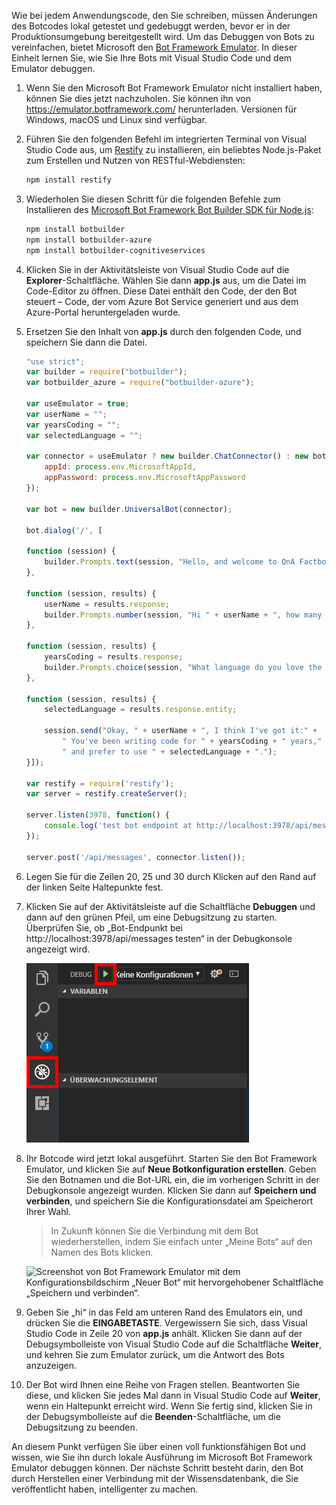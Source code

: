 Wie bei jedem Anwendungscode, den Sie schreiben, müssen Änderungen des Botcodes lokal getestet und gedebuggt werden, bevor er in der Produktionsumgebung bereitgestellt wird. Um das Debuggen von Bots zu vereinfachen, bietet Microsoft den [Bot Framework Emulator](https://emulator.botframework.com/). In dieser Einheit lernen Sie, wie Sie Ihre Bots mit Visual Studio Code und dem Emulator debuggen.

1. Wenn Sie den Microsoft Bot Framework Emulator nicht installiert haben, können Sie dies jetzt nachzuholen. Sie können ihn von https://emulator.botframework.com/ herunterladen. Versionen für Windows, macOS und Linux sind verfügbar.

1. Führen Sie den folgenden Befehl im integrierten Terminal von Visual Studio Code aus, um [Restify](http://restify.com/) zu installieren, ein beliebtes Node.js-Paket zum Erstellen und Nutzen von RESTful-Webdiensten:

    ```bash
    npm install restify
    ```

1. Wiederholen Sie diesen Schritt für die folgenden Befehle zum Installieren des [Microsoft Bot Framework Bot Builder SDK für Node.js](https://docs.microsoft.com/bot-framework/nodejs/bot-builder-nodejs-quickstart):

    ```bash
    npm install botbuilder
    npm install botbuilder-azure
    npm install botbuilder-cognitiveservices
    ```

1. Klicken Sie in der Aktivitätsleiste von Visual Studio Code auf die **Explorer**-Schaltfläche. Wählen Sie dann **app.js** aus, um die Datei im Code-Editor zu öffnen. Diese Datei enthält den Code, der den Bot steuert – Code, der vom Azure Bot Service generiert und aus dem Azure-Portal heruntergeladen wurde.

1. Ersetzen Sie den Inhalt von **app.js** durch den folgenden Code, und speichern Sie dann die Datei.

    ```JavaScript
    "use strict";
    var builder = require("botbuilder");
    var botbuilder_azure = require("botbuilder-azure");

    var useEmulator = true;
    var userName = "";
    var yearsCoding = "";
    var selectedLanguage = "";

    var connector = useEmulator ? new builder.ChatConnector() : new botbuilder_azure.BotServiceConnector({
        appId: process.env.MicrosoftAppId,
        appPassword: process.env.MicrosoftAppPassword
    });

    var bot = new builder.UniversalBot(connector);

    bot.dialog('/', [

    function (session) {
        builder.Prompts.text(session, "Hello, and welcome to QnA Factbot! What's your name?");
    },

    function (session, results) {
        userName = results.response;
        builder.Prompts.number(session, "Hi " + userName + ", how many years have you been writing code?");
    },

    function (session, results) {
        yearsCoding = results.response;
        builder.Prompts.choice(session, "What language do you love the most?", ["C#", "Python", "Node.js", "Visual FoxPro"]);
    },

    function (session, results) {
        selectedLanguage = results.response.entity;

        session.send("Okay, " + userName + ", I think I've got it:" +
            " You've been writing code for " + yearsCoding + " years," +
            " and prefer to use " + selectedLanguage + ".");
    }]);

    var restify = require('restify');
    var server = restify.createServer();

    server.listen(3978, function() {
        console.log('test bot endpoint at http://localhost:3978/api/messages');
    });

    server.post('/api/messages', connector.listen());
    ```

1. Legen Sie für die Zeilen 20, 25 und 30 durch Klicken auf den Rand auf der linken Seite Haltepunkte fest.

1. Klicken Sie auf der Aktivitätsleiste auf die Schaltfläche **Debuggen** und dann auf den grünen Pfeil, um eine Debugsitzung zu starten. Überprüfen Sie, ob „Bot-Endpunkt bei http://localhost:3978/api/messages testen“ in der Debugkonsole angezeigt wird.

    ![Screenshot von Visual Studio Code mit dem Debugsystem mit hervorgehobenem Navigationselement „Debuggen“ und der Debug-Wiedergabeschaltfläche, die zum Starten einer Debugsitzung verwendet wird.](../media/5-vs-launch-debugger.png)

1. Ihr Botcode wird jetzt lokal ausgeführt. Starten Sie den Bot Framework Emulator, und klicken Sie auf **Neue Botkonfiguration erstellen**. Geben Sie den Botnamen und die Bot-URL ein, die im vorherigen Schritt in der Debugkonsole angezeigt wurden. Klicken Sie dann auf **Speichern und verbinden**, und speichern Sie die Konfigurationsdatei am Speicherort Ihrer Wahl.

    > In Zukunft können Sie die Verbindung mit dem Bot wiederherstellen, indem Sie einfach unter „Meine Bots“ auf den Namen des Bots klicken.

    ![Screenshot von Bot Framework Emulator mit dem Konfigurationsbildschirm „Neuer Bot“ mit hervorgehobener Schaltfläche „Speichern und verbinden“.](../media/5-new-bot-configuration.png)

1. Geben Sie „hi“ in das Feld am unteren Rand des Emulators ein, und drücken Sie die **EINGABETASTE**. Vergewissern Sie sich, dass Visual Studio Code in Zeile 20 von **app.js** anhält. Klicken Sie dann auf der Debugsymbolleiste von Visual Studio Code auf die Schaltfläche **Weiter**, und kehren Sie zum Emulator zurück, um die Antwort des Bots anzuzeigen.

1. Der Bot wird Ihnen eine Reihe von Fragen stellen. Beantworten Sie diese, und klicken Sie jedes Mal dann in Visual Studio Code auf **Weiter**, wenn ein Haltepunkt erreicht wird. Wenn Sie fertig sind, klicken Sie in der Debugsymbolleiste auf die **Beenden**-Schaltfläche, um die Debugsitzung zu beenden.

An diesem Punkt verfügen Sie über einen voll funktionsfähigen Bot und wissen, wie Sie ihn durch lokale Ausführung im Microsoft Bot Framework Emulator debuggen können. Der nächste Schritt besteht darin, den Bot durch Herstellen einer Verbindung mit der Wissensdatenbank, die Sie veröffentlicht haben, intelligenter zu machen.